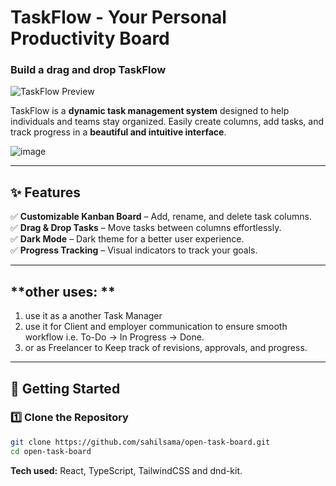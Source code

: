# **TaskFlow - Your Personal Productivity Board**  

### Build a drag and drop TaskFlow 

![TaskFlow Preview](https://github.com/user-attachments/assets/90faa762-5997-4674-b889-0d7067f595de)  


TaskFlow is a **dynamic task management system** designed to help individuals and teams stay organized. Easily create columns, add tasks, and track progress in a **beautiful and intuitive interface**.  

![image](https://github.com/user-attachments/assets/6ab51323-beaf-49ee-bfa1-325c73e06d27)

---

## **✨ Features**
✅ **Customizable Kanban Board** – Add, rename, and delete task columns.  
✅ **Drag & Drop Tasks** – Move tasks between columns effortlessly.  
✅ **Dark Mode** – Dark theme for a better user experience.   
✅ **Progress Tracking** – Visual indicators to track your goals.  

---
## **other uses:  ** 
1) use it as a another Task Manager
2) use it for Client and employer communication to ensure smooth workflow i.e. To-Do → In Progress → Done.
3) or as Freelancer to Keep track of revisions, approvals, and progress.
---

## **🚀 Getting Started**
### **1️⃣ Clone the Repository**
```sh
git clone https://github.com/sahilsama/open-task-board.git
cd open-task-board
```
**Tech used:** React, TypeScript, TailwindCSS and dnd-kit.

